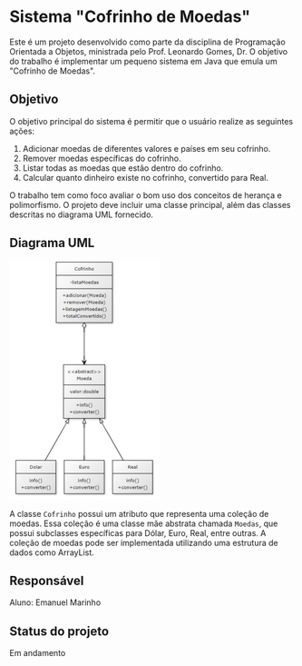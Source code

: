 # Sistema "Cofrinho de Moedas"

Este é um projeto desenvolvido como parte da disciplina de Programação Orientada a Objetos, ministrada pelo Prof. Leonardo Gomes, Dr. O objetivo do trabalho é implementar um pequeno sistema em Java que emula um "Cofrinho de Moedas".

## Objetivo

O objetivo principal do sistema é permitir que o usuário realize as seguintes ações:

1. Adicionar moedas de diferentes valores e países em seu cofrinho.
2. Remover moedas específicas do cofrinho.
3. Listar todas as moedas que estão dentro do cofrinho.
4. Calcular quanto dinheiro existe no cofrinho, convertido para Real.

O trabalho tem como foco avaliar o bom uso dos conceitos de herança e polimorfismo. O projeto deve incluir uma classe principal, além das classes descritas no diagrama UML fornecido.

## Diagrama UML

![Diagrama UML](image.png)

A classe `Cofrinho` possui um atributo que representa uma coleção de moedas. Essa coleção é uma classe mãe abstrata chamada `Moedas`, que possui subclasses específicas para Dólar, Euro, Real, entre outras. A coleção de moedas pode ser implementada utilizando uma estrutura de dados como ArrayList.

## Responsável

Aluno: Emanuel Marinho

## Status do projeto

Em andamento

